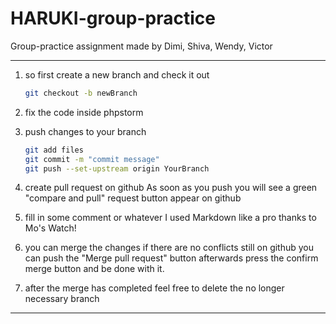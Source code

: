 # HARUKI-group-practice
Group-practice assignment made by Dimi, Shiva, Wendy, Victor




---
1. so first create a new branch and check it out
    ```bash
    git checkout -b newBranch
    ```
1. fix the code inside phpstorm
 
1. push changes to your branch
    ```bash
    git add files
    git commit -m "commit message"
    git push --set-upstream origin YourBranch
    ```
 
1. create pull request on github
    As soon as you push you will see a green "compare and pull" request button appear on github
1. fill in some comment or whatever I used Markdown like a pro thanks to Mo's Watch!
    
1. you can merge the changes if there are no conflicts
    still on github you can push the "Merge pull request" button
    afterwards press the confirm merge button and be done with it.
 
1. after the merge has completed feel free to delete the no longer necessary branch
 ---







